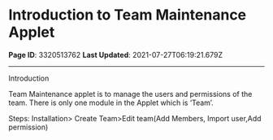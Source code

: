 # Introduction to Team Maintenance Applet

**Page ID**: 3320513762
**Last Updated**: 2021-07-27T06:19:21.679Z

---

Introduction

Team Maintenance applet is to manage the users and permissions of the team. There is only one module in the Applet which is &lsquo;Team&rsquo;.

Steps: Installation> Create Team>Edit team(Add Members, Import user,Add permission)
